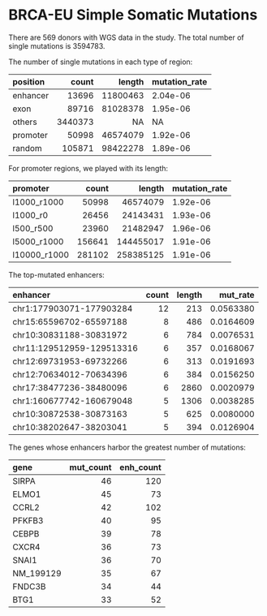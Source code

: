 BRCA-EU Simple Somatic Mutations
================

There are 569 donors with WGS data in the study. The total number of
single mutations is 3594783.

The number of single mutations in each type of region:

| position |   count |   length | mutation\_rate |
| :------- | ------: | -------: | :------------- |
| enhancer |   13696 | 11800463 | 2.04e-06       |
| exon     |   89716 | 81028378 | 1.95e-06       |
| others   | 3440373 |       NA | NA             |
| promoter |   50998 | 46574079 | 1.92e-06       |
| random   |  105871 | 98422278 | 1.89e-06       |

For promoter regions, we played with its length:

| promoter      |  count |    length | mutation\_rate |
| :------------ | -----: | --------: | :------------- |
| l1000\_r1000  |  50998 |  46574079 | 1.92e-06       |
| l1000\_r0     |  26456 |  24143431 | 1.93e-06       |
| l500\_r500    |  23960 |  21482947 | 1.96e-06       |
| l5000\_r1000  | 156641 | 144455017 | 1.91e-06       |
| l10000\_r1000 | 281102 | 258385125 | 1.91e-06       |

The top-mutated enhancers:

| enhancer                  | count | length | mut\_rate |
| :------------------------ | ----: | -----: | --------: |
| chr1:177903071-177903284  |    12 |    213 | 0.0563380 |
| chr15:65596702-65597188   |     8 |    486 | 0.0164609 |
| chr10:30831188-30831972   |     6 |    784 | 0.0076531 |
| chr11:129512959-129513316 |     6 |    357 | 0.0168067 |
| chr12:69731953-69732266   |     6 |    313 | 0.0191693 |
| chr12:70634012-70634396   |     6 |    384 | 0.0156250 |
| chr17:38477236-38480096   |     6 |   2860 | 0.0020979 |
| chr1:160677742-160679048  |     5 |   1306 | 0.0038285 |
| chr10:30872538-30873163   |     5 |    625 | 0.0080000 |
| chr10:38202647-38203041   |     5 |    394 | 0.0126904 |

The genes whose enhancers harbor the greatest number of mutations:

| gene       | mut\_count | enh\_count |
| :--------- | ---------: | ---------: |
| SIRPA      |         46 |        120 |
| ELMO1      |         45 |         73 |
| CCRL2      |         42 |        102 |
| PFKFB3     |         40 |         95 |
| CEBPB      |         39 |         78 |
| CXCR4      |         36 |         73 |
| SNAI1      |         36 |         70 |
| NM\_199129 |         35 |         67 |
| FNDC3B     |         34 |         44 |
| BTG1       |         33 |         52 |
